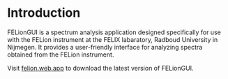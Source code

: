 # Introduction

FELionGUI is a spectrum analysis application designed specifically for use with the FELion instrument at the FELIX labaratory, Radboud University in Nijmegen.
It provides a user-friendly interface for analyzing spectra obtained from the FELion instrument.

Visit [felion.web.app](https://felion.web.app) to download the latest version of FELionGUI.
